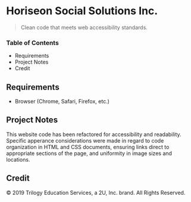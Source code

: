 # Horiseon Social Solutions Inc. 

>Clean code that meets web accessibility standards. 

### Table of Contents
- Requirements
- Project Notes
- Credit


## Requirements
- Browser (Chrome, Safari, Firefox, etc.)

## Project Notes

This website code has been refactored for accessibility and readability. Specific apperance considerations were made in regard to code organization in HTML and CSS documents, ensuring links direct to appropriate sections of the page, and uniformity in image sizes and locations. 

## Credit
© 2019 Trilogy Education Services, a 2U, Inc. brand. All Rights Reserved.
